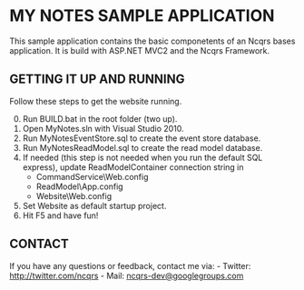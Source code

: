 MY NOTES SAMPLE APPLICATION
===========================

This sample application contains the basic componetents of an Ncqrs bases 
application. It is build with ASP.NET MVC2 and the Ncqrs Framework.

GETTING IT UP AND RUNNING
-------------------------

Follow these steps to get the website running.

0. Run BUILD.bat in the root folder (two up).
1. Open MyNotes.sln with Visual Studio 2010.
2. Run MyNotesEventStore.sql to create the event store database.
3. Run MyNotesReadModel.sql to create the read model database.
4. If needed (this step is not needed when you run the default SQL express), 
   update ReadModelContainer connection string in 
	- CommandService\Web.config
	- ReadModel\App.config
	- Website\Web.config
5. Set Website as default startup project.
6. Hit F5 and have fun!

CONTACT
-------

If you have any questions or feedback, contact me via:
	- Twitter: <http://twitter.com/ncqrs>
	- Mail: ncqrs-dev@googlegroups.com